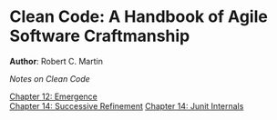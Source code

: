 # Clean Code: A Handbook of Agile Software Craftmanship  
**Author**: Robert C. Martin  

*Notes on Clean Code*

[Chapter 12: Emergence](https://github.com/seblexis/notes/blob/master/clean_code/chapter12.md)  
[Chapter 14: Successive Refinement](https://github.com/seblexis/notes/blob/master/clean_code/chapter14.md)
[Chapter 14: Junit Internals](https://github.com/seblexis/notes/blob/master/clean_code/chapter15.md)
